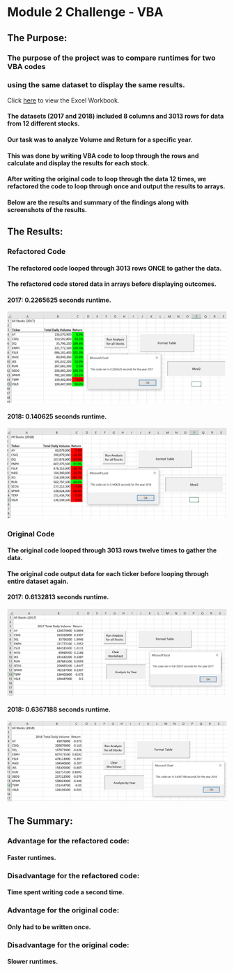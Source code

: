 # Module 2 Challenge - VBA

## The Purpose:

###   The purpose of the project was to compare runtimes for two VBA codes
###   using the same dataset to display the same results.

Click [here](Resources/VBA_Challenge.xlsm) to view the Excel Workbook.

#### The datasets (2017 and 2018) included 8 columns and 3013 rows for data from 12 different stocks.
#### Our task was to analyze Volume and Return for a specific year.
#### This was done by writing VBA code to loop through the rows and calculate and display the results for each stock.
#### After writing the original code to loop through the data 12 times, we refactored the code to loop through once and output the results to arrays.
#### Below are the results and summary of the findings along with screenshots of the results.

## The Results:

###   Refactored Code

####    The refactored code looped through 3013 rows **ONCE** to gather the data.
####    The refactored code stored data in arrays before displaying outcomes.

####    2017: 0.2265625 seconds runtime.

![2017 Refactored](Resources/VBA_Challenge_2017.PNG)

####    2018: 0.140625 seconds runtime.

![2018 Refactored](Resources/VBA_Challenge_2018.PNG)

###   Original Code

####    The original code looped through 3013 rows twelve times to gather the data.
####    The original code output data for each ticker before looping through entire dataset again.

####    2017: 0.6132813 seconds runtime.

![2017 Original](Resources/Original%202017.PNG)

####    2018: 0.6367188 seconds runtime.

![2018 Original](Resources/Original%202018.PNG)

## The Summary:

###   Advantage for the refactored code:
####    Faster runtimes.
###   Disadvantage for the refactored code:
####    Time spent writing code a second time.

###   Advantage for the original code:
####    Only had to be written once.
###   Disadvantage for the original code:
####    Slower runtimes.
